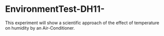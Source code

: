 # EnvironmentTest-DH11-

This experiment will show a scientific approach of the effect of temperature on humidity by an Air-Conditioner.

